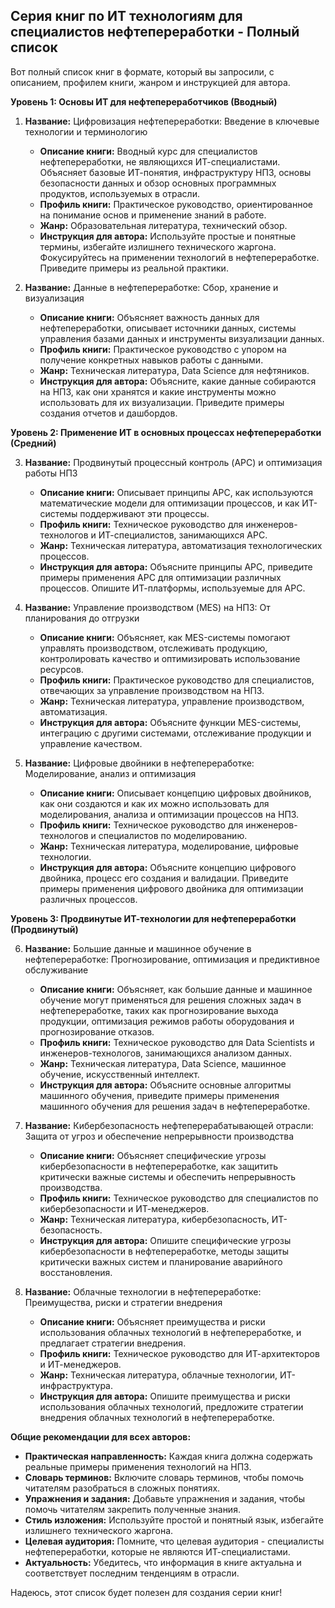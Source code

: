 ## Серия книг по ИТ технологиям для специалистов нефтепереработки - Полный список

Вот полный список книг в формате, который вы запросили, с описанием, профилем книги, жанром и инструкцией для автора.

**Уровень 1: Основы ИТ для нефтепереработчиков (Вводный)**

1.  **Название:** Цифровизация нефтепереработки: Введение в ключевые технологии и терминологию
    *   **Описание книги:** Вводный курс для специалистов нефтепереработки, не являющихся ИТ-специалистами. Объясняет базовые ИТ-понятия, инфраструктуру НПЗ, основы безопасности данных и обзор основных программных продуктов, используемых в отрасли.
    *   **Профиль книги:** Практическое руководство, ориентированное на понимание основ и применение знаний в работе.
    *   **Жанр:** Образовательная литература, технический обзор.
    *   **Инструкция для автора:** Используйте простые и понятные термины, избегайте излишнего технического жаргона. Фокусируйтесь на применении технологий в нефтепереработке. Приведите примеры из реальной практики.

2.  **Название:** Данные в нефтепереработке: Сбор, хранение и визуализация
    *   **Описание книги:** Объясняет важность данных для нефтепереработки, описывает источники данных, системы управления базами данных и инструменты визуализации данных.
    *   **Профиль книги:** Практическое руководство с упором на получение конкретных навыков работы с данными.
    *   **Жанр:** Техническая литература, Data Science для нефтяников.
    *   **Инструкция для автора:** Объясните, какие данные собираются на НПЗ, как они хранятся и какие инструменты можно использовать для их визуализации. Приведите примеры создания отчетов и дашбордов.

**Уровень 2: Применение ИТ в основных процессах нефтепереработки (Средний)**

3.  **Название:** Продвинутый процессный контроль (APC) и оптимизация работы НПЗ
    *   **Описание книги:** Описывает принципы APC, как используются математические модели для оптимизации процессов, и как ИТ-системы поддерживают эти процессы.
    *   **Профиль книги:** Техническое руководство для инженеров-технологов и ИТ-специалистов, занимающихся APC.
    *   **Жанр:** Техническая литература, автоматизация технологических процессов.
    *   **Инструкция для автора:** Объясните принципы APC, приведите примеры применения APC для оптимизации различных процессов. Опишите ИТ-платформы, используемые для APC.

4.  **Название:** Управление производством (MES) на НПЗ: От планирования до отгрузки
    *   **Описание книги:** Объясняет, как MES-системы помогают управлять производством, отслеживать продукцию, контролировать качество и оптимизировать использование ресурсов.
    *   **Профиль книги:** Практическое руководство для специалистов, отвечающих за управление производством на НПЗ.
    *   **Жанр:** Техническая литература, управление производством, автоматизация.
    *   **Инструкция для автора:** Объясните функции MES-системы, интеграцию с другими системами, отслеживание продукции и управление качеством.

5.  **Название:** Цифровые двойники в нефтепереработке: Моделирование, анализ и оптимизация
    *   **Описание книги:** Описывает концепцию цифровых двойников, как они создаются и как их можно использовать для моделирования, анализа и оптимизации процессов на НПЗ.
    *   **Профиль книги:** Техническое руководство для инженеров-технологов и специалистов по моделированию.
    *   **Жанр:** Техническая литература, моделирование, цифровые технологии.
    *   **Инструкция для автора:** Объясните концепцию цифрового двойника, процесс его создания и валидации. Приведите примеры применения цифрового двойника для оптимизации различных процессов.

**Уровень 3: Продвинутые ИТ-технологии для нефтепереработки (Продвинутый)**

6.  **Название:** Большие данные и машинное обучение в нефтепереработке: Прогнозирование, оптимизация и предиктивное обслуживание
    *   **Описание книги:** Объясняет, как большие данные и машинное обучение могут применяться для решения сложных задач в нефтепереработке, таких как прогнозирование выхода продукции, оптимизация режимов работы оборудования и прогнозирование отказов.
    *   **Профиль книги:** Техническое руководство для Data Scientists и инженеров-технологов, занимающихся анализом данных.
    *   **Жанр:** Техническая литература, Data Science, машинное обучение, искусственный интеллект.
    *   **Инструкция для автора:** Объясните основные алгоритмы машинного обучения, приведите примеры применения машинного обучения для решения задач в нефтепереработке.

7.  **Название:** Кибербезопасность нефтеперерабатывающей отрасли: Защита от угроз и обеспечение непрерывности производства
    *   **Описание книги:** Объясняет специфические угрозы кибербезопасности в нефтепереработке, как защитить критически важные системы и обеспечить непрерывность производства.
    *   **Профиль книги:** Техническое руководство для специалистов по кибербезопасности и ИТ-менеджеров.
    *   **Жанр:** Техническая литература, кибербезопасность, ИТ-безопасность.
    *   **Инструкция для автора:** Опишите специфические угрозы кибербезопасности в нефтепереработке, методы защиты критически важных систем и планирование аварийного восстановления.

8.  **Название:** Облачные технологии в нефтепереработке: Преимущества, риски и стратегии внедрения
    *   **Описание книги:** Объясняет преимущества и риски использования облачных технологий в нефтепереработке, и предлагает стратегии внедрения.
    *   **Профиль книги:** Техническое руководство для ИТ-архитекторов и ИТ-менеджеров.
    *   **Жанр:** Техническая литература, облачные технологии, ИТ-инфраструктура.
    *   **Инструкция для автора:** Опишите преимущества и риски использования облачных технологий, предложите стратегии внедрения облачных технологий в нефтепереработке.

**Общие рекомендации для всех авторов:**

*   **Практическая направленность:** Каждая книга должна содержать реальные примеры применения технологий на НПЗ.
*   **Словарь терминов:** Включите словарь терминов, чтобы помочь читателям разобраться в сложных понятиях.
*   **Упражнения и задания:** Добавьте упражнения и задания, чтобы помочь читателям закрепить полученные знания.
*   **Стиль изложения:** Используйте простой и понятный язык, избегайте излишнего технического жаргона.
*   **Целевая аудитория:** Помните, что целевая аудитория - специалисты нефтепереработки, которые не являются ИТ-специалистами.
*   **Актуальность:** Убедитесь, что информация в книге актуальна и соответствует последним тенденциям в отрасли.

Надеюсь, этот список будет полезен для создания серии книг!